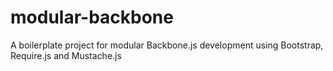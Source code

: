 # modular-backbone

A boilerplate project for modular Backbone.js development using Bootstrap, Require.js and Mustache.js
